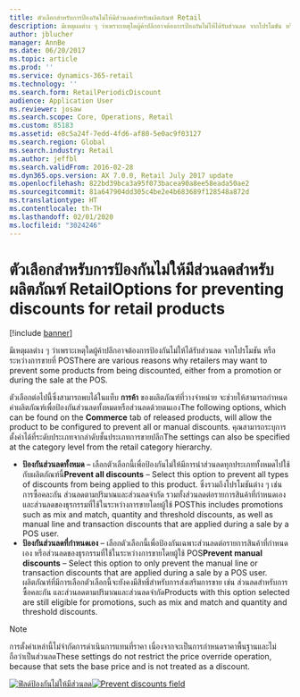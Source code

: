 ```yaml
---
title: ตัวเลือกสำหรับการป้องกันไม่ให้มีส่วนลดสำหรับผลิตภัณฑ์ Retail
description: มีเหตุผลต่าง ๆ ว่าเพราะเหตุใดผู้ค้าปลีกอาจต้องการป้องกันไม่ให้ได้รับส่วนลด จากโปรโมชัน หรือ ระหว่างการขายที่ POS
author: jblucher
manager: AnnBe
ms.date: 06/20/2017
ms.topic: article
ms.prod: ''
ms.service: dynamics-365-retail
ms.technology: ''
ms.search.form: RetailPeriodicDiscount
audience: Application User
ms.reviewer: josaw
ms.search.scope: Core, Operations, Retail
ms.custom: 85183
ms.assetid: e8c5a24f-7edd-4fd6-af80-5e0ac9f03127
ms.search.region: Global
ms.search.industry: Retail
ms.author: jeffbl
ms.search.validFrom: 2016-02-28
ms.dyn365.ops.version: AX 7.0.0, Retail July 2017 update
ms.openlocfilehash: 822bd39bca3a95f073bacea90a8ee58eada50ae2
ms.sourcegitcommit: 81a647904dd305c4be2e4b683689f128548a872d
ms.translationtype: HT
ms.contentlocale: th-TH
ms.lasthandoff: 02/01/2020
ms.locfileid: "3024246"
---
```

# <a name="options-for-preventing-discounts-for-retail-products"></a><span data-ttu-id="ea15c-103">ตัวเลือกสำหรับการป้องกันไม่ให้มีส่วนลดสำหรับผลิตภัณฑ์ Retail</span><span class="sxs-lookup"><span data-stu-id="ea15c-103">Options for preventing discounts for retail products</span></span>

[!include [banner](includes/banner.md)]

<span data-ttu-id="ea15c-104">มีเหตุผลต่าง ๆ ว่าเพราะเหตุใดผู้ค้าปลีกอาจต้องการป้องกันไม่ให้ได้รับส่วนลด จากโปรโมชัน หรือ ระหว่างการขายที่ POS</span><span class="sxs-lookup"><span data-stu-id="ea15c-104">There are various reasons why retailers may want to prevent some products from being discounted, either from a promotion or during the sale at the POS.</span></span>

<span data-ttu-id="ea15c-105">ตัวเลือกต่อไปนี้ซึ่งสามารถพบได้ในแท็บ **การค้า** ของผลิตภัณฑ์ที่วางจำหน่าย จะช่วยให้สามารถกำหนดค่าผลิตภัณฑ์เพื่อป้องกันส่วนลดทั้งหมดหรือส่วนลดด้วยตนเอง</span><span class="sxs-lookup"><span data-stu-id="ea15c-105">The following options, which can be found on the **Commerce** tab of released products, will allow the product to be configured to prevent all or manual discounts.</span></span> <span data-ttu-id="ea15c-106">คุณสามารถระบุการตั้งค่าได้ที่ระดับประเภทจากลำดับชั้นประเภทการขายปลีก</span><span class="sxs-lookup"><span data-stu-id="ea15c-106">The settings can also be specified at the category level from the retail category hierarchy.</span></span>

- <span data-ttu-id="ea15c-107">**ป้องกันส่วนลดทั้งหมด** – เลือกตัวเลือกนี้เพื่อป้องกันไม่ให้มีการนำส่วนลดทุกประเภททั้งหมดไปใช้กับผลิตภัณฑ์นี้</span><span class="sxs-lookup"><span data-stu-id="ea15c-107">**Prevent all discounts** – Select this option to prevent all types of discounts from being applied to this product.</span></span> <span data-ttu-id="ea15c-108">ซึ่งรวมถึงโปรโมชันต่าง ๆ เช่น การซื้อคละกัน ส่วนลดตามปริมาณและส่วนลดจำกัด รวมทั้งส่วนลดต่อรายการสินค้าที่กำหนดเองและส่วนลดของธุรกรรมที่ใช้ในระหว่างการขายโดยผู้ใช้ POS</span><span class="sxs-lookup"><span data-stu-id="ea15c-108">This includes promotions such as mix and match, quantity and threshold discounts, as well as manual line and transaction discounts that are applied during a sale by a POS user.</span></span>
- <span data-ttu-id="ea15c-109">**ป้องกันส่วนลดที่กำหนดเอง** – เลือกตัวเลือกนี้เพื่อป้องกันเฉพาะส่วนลดต่อรายการสินค้าที่กำหนดเอง หรือส่วนลดของธุรกรรมที่ใช้ในระหว่างการขายโดยผู้ใช้ POS</span><span class="sxs-lookup"><span data-stu-id="ea15c-109">**Prevent manual discounts** – Select this option to only prevent the manual line or transaction discounts that are applied during a sale by a POS user.</span></span> <span data-ttu-id="ea15c-110">ผลิตภัณฑ์ที่มีการเลือกตัวเลือกนี้จะยังคงมีสิทธิ์สำหรับการส่งเสริมการขาย เช่น ส่วนลดสำหรับการซื้อคละกัน และส่วนลดตามปริมาณและส่วนลดจำกัด</span><span class="sxs-lookup"><span data-stu-id="ea15c-110">Products with this option selected are still eligible for promotions, such as mix and match and quantity and threshold discounts.</span></span>

> [!NOTE]
> <span data-ttu-id="ea15c-111">การตั้งค่าเหล่านี้ไม่จำกัดการดำเนินการแทนที่ราคา เนื่องจากจะเป็นการกำหนดราคาพื้นฐานและไม่ถือว่าเป็นส่วนลด</span><span class="sxs-lookup"><span data-stu-id="ea15c-111">These settings do not restrict the price override operation, because that sets the base price and is not treated as a discount.</span></span>

<span data-ttu-id="ea15c-112">[![ฟิลด์ป้องกันไม่ให้มีส่วนลด](./media/prevent-discounts.png)](./media/prevent-discounts.png)</span><span class="sxs-lookup"><span data-stu-id="ea15c-112">[![Prevent discounts field](./media/prevent-discounts.png)](./media/prevent-discounts.png)</span></span>
